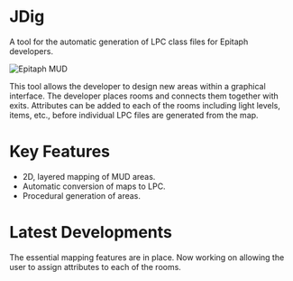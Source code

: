 JDig
====

A tool for the automatic generation of LPC class files for Epitaph developers.

![Epitaph MUD](www.drakkos.co.uk)

This tool allows the developer to design new areas within a graphical interface.  The developer places rooms and connects them together with exits.  Attributes can be added to each of the rooms including light levels, items, etc., before individual LPC files are generated from the map.

Key Features
============

- 2D, layered mapping of MUD areas.
- Automatic conversion of maps to LPC.
- Procedural generation of areas.

Latest Developments
===================

The essential mapping features are in place.  Now working on allowing the user to assign attributes to each of the rooms.
